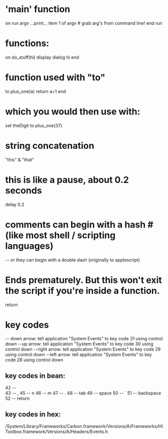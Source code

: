 # 'main' function
on run argv
	...print... item 1 of argv # grab arg's from command line!
end run

# functions:
on do_stuff(hi)
	display dialog hi
end

# function used with "to"
to plus_one(a)
	return a+1
end

# which you would then use with:
set theDigit to plus_one(37)

# string concatenation
"this" & "that" 

# this is like a pause, about 0.2 seconds
delay 0.2

# comments can begin with a hash # (like most shell / scripting languages)
-- or they can begin with a double dash (originally to applescript)

# Ends prematurely.  But this won't exit the script if you're inside a function.
return 



# key codes
-- down arrow:
tell application "System Events" to key code 31 using control down
--up arrow:
tell application "System Events" to key code 30 using control down
--right arrow:
tell application "System Events" to key code 29 using control down
--left arrow:
tell application "System Events" to key code 28 using control down

## key codes in bean:
42 -- \
43 -- ,
45 -- n
46 -- m
47 -- .
48 -- tab
49 -- space
50 -- `
51 -- backspace
52 -- return

## key codes in hex:
/System/Library/Frameworks/Carbon.framework/Versions/A/Frameworks/HIToolbox.framework/Versions/A/Headers/Events.h
